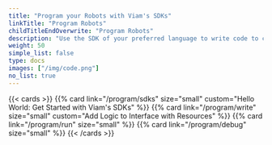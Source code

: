 ```yaml
---
title: "Program your Robots with Viam's SDKs"
linkTitle: "Program Robots"
childTitleEndOverwrite: "Program Robots"
description: "Use the SDK of your preferred language to write code to control your robots."
weight: 50
simple_list: false
type: docs
images: ["/img/code.png"]
no_list: true
---
```


{{< cards >}}
    {{% card link="/program/sdks" size="small" custom="Hello World: Get Started with Viam's SDKs" %}}
    {{% card link="/program/write" size="small" custom="Add Logic to Interface with Resources" %}}
    {{% card link="/program/run" size="small" %}}
    {{% card link="/program/debug" size="small" %}}
{{< /cards >}}

